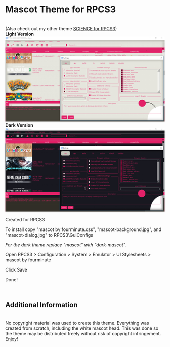 # Mascot Theme for RPCS3
<br>
(Also check out my other theme <a href="https://github.com/fourminute/RPCS3Science">SCIENCE for RPCS3</a>)
<br>
<b>Light Version</b>
<img src="https://raw.githubusercontent.com/fourminute/RPCS3Mascot/master/screenshot.png" width="800"/>
<br>
<b>Dark Version</b>
<img src="https://raw.githubusercontent.com/fourminute/RPCS3Mascot/master/darkscreenshot.png" width="800"/>
<br>
<p>Created for RPCS3</p>
<p>To install copy "mascot by fourminute.qss", "mascot-background.jpg", and "mascot-dialog.jpg" to RPCS3\GuiConfigs</p>
<p><i>For the dark theme replace "mascot" with "dark-mascot".</i></p>
<p>Open RPCS3 > Configuration > System > Emulator > UI Stylesheets > mascot by fourminute</p>
<p>Click Save</p>
<p>Done!</p>
<br>
<h2>Additional Information</h2>
<br>
No copyright material was used to create this theme. Everything was created from scratch, including the white mascot head. This was done so the theme may be distributed freely without risk of copyright infringement. Enjoy!
